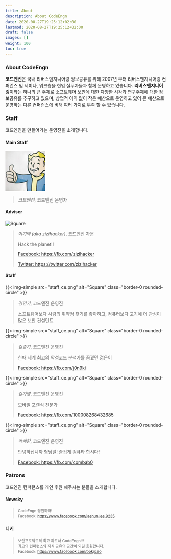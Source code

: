 ```yaml
---
title: About
description: About CodeEngn
date: 2020-08-27T19:25:12+02:00
lastmod: 2020-08-27T19:25:12+02:00
draft: false
images: []
weight: 100
toc: true
---
```


### About CodeEngn

**코드엔진**은 국내 리버스엔지니어링 정보공유를 위해 2007년 부터 리버스엔지니어링 컨퍼런스 및 세미나, 워크숍을 현업 실무자들과 함께 운영하고 있습니다. **리버스엔지니어링**이라는 하나의 큰 주제로 소프트웨어 보안에 대한 다양한 시각과 연구주제에 대한 정보공유를 추구하고 있으며, 상업적 이익 없이 작은 예산으로 운영하고 있어 큰 예산으로 운영하는 다른 컨퍼런스에 비해 여러 가지로 부족 할 수 있습니다.

### Staff

코드엔진을 만들어가는 운영진을 소개합니다.

#### Main Staff
<img class="img-simple border rounded p-1 img-fluid lazyload blur-up border-0 rounded-circle" src=staff_ce.png width=125 height=125 alt=Square>
    
> *코드엔진*, 코드엔진 운영자

#### Adviser

<img class="img-simple border rounded p-1 img-fluid lazyload blur-up border-0 rounded-circle" src=staff_gt.png width=125 height=125 alt=Square>

> *이기택 (aka zizihacker)*, 코드엔진 자문 
> 
> Hack the planet!! 
> 
> <a href='https://fb.com/zizihacker' target='_blank'>Facebook: https://fb.com/zizihacker</a> 
> 
> <a href='https://twitter.com/zizihacker' target='_blank'>Twitter: https://twitter.com/zizihacker</a> 

#### Staff
{{< img-simple src="staff_ce.png" alt="Square" class="border-0 rounded-circle" >}}
> *김민기*, 코드엔진 운영진 
> 
> 소프트웨어보다 사람의 취약점 찾기를 좋아하고, 컴퓨터보다 고기에 더 관심이 많은 보안 컨설턴트

{{< img-simple src="staff_ce.png" alt="Square" class="border-0 rounded-circle" >}}
> *김종기*, 코드엔진 운영진 
> 
> 한때 세계 최고의 악성코드 분석가를 꿈꿨던 젊은이 
> 
> <a href='https://fb.com/j0n9ki' target='_blank'>Facebook: https://fb.com/j0n9ki</a>

{{< img-simple src="staff_ce.png" alt="Square" class="border-0 rounded-circle" >}}
> *김가영*, 코드엔진 운영진 
> 
> 모바일 포렌식 전문가 
> 
> <a href='https://fb.com/100008268432685' target='_blank'>Facebook: https://fb.com/100008268432685</a>

{{< img-simple src="staff_ce.png" alt="Square" class="border-0 rounded-circle" >}}
> *박세한*, 코드엔진 운영진 
> 
> 안녕하십니까 형님덜! 즐겁게 컴퓨타 합시다! 
> 
> <a href='https://fb.com/combab0' target='_blank'>Facebook: https://fb.com/combab0</a>


### Patrons

코드엔진 컨퍼런스를 개인 후원 해주시는 분들을 소개합니다.

#### Newsky

> <small>CodeEngn 영원하라! <br />
> Facebook: <a href='https://www.facebook.com/jaehun.lee.9235' target='_blank'>https://www.facebook.com/jaehun.lee.9235</a></small>

#### 니키

> <small>보안프로젝트의 최고 파트너 CodeEngn!!! <br />
> 최고의 컨퍼런스와 지식 공유의 공간이 되길 응원합니다. <br />
> Facebook: <a href='https://www.facebook.com/bokjiceo5' target='_blank'>https://www.facebook.com/bokjiceo</a></small>
